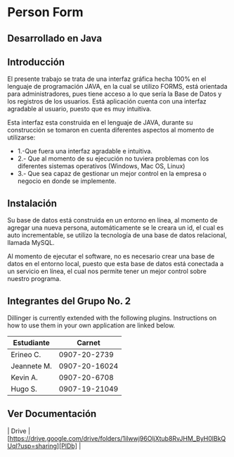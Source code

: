 # Person Form
## Desarrollado en Java 

## Introducción

El presente trabajo se trata de una interfaz gráfica hecha 100%
en el lenguaje de programación JAVA, en la cual se utilizo FORMS, 
está orientada para administradores, pues tiene acceso a lo que sería 
la Base de Datos y los registros de los usuarios.  Está aplicación cuenta
con una interfaz agradable al usuario, puesto que es muy intuitiva.  

Esta interfaz esta construida en el lenguaje de JAVA, durante su construcción
se tomaron en cuenta diferentes aspectos al momento de utilizarse: 

- 1.-Que fuera una interfaz agradable e intuitiva.
- 2.- Que al momento de su ejecución no tuviera problemas con los diferentes sistemas operativos (Windows, Mac  OS, Linux) 
- 3.- Que sea capaz de gestionar un mejor control en la empresa o negocio en donde se implemente. 

## Instalación 

Su base de datos está construida en un entorno en línea, al momento de agregar
una nueva persona, automáticamente se le creara un id, el cual es auto incrementable, 
se utilizo la tecnología de una base de datos relacional, llamada MySQL. 

Al momento de ejecutar el software, no es necesario crear una base de datos en el entorno local,
puesto que esta base de datos está conectada a un servicio en línea, el cual nos permite tener un mejor control sobre nuestro programa. 

## Integrantes del Grupo No. 2 

Dillinger is currently extended with the following plugins.
Instructions on how to use them in your own application are linked below.

| Estudiante |     Carnet    |
| ---------- | ------------- |
| Erineo C.  | 0907-20-2739  |
| Jeannete M.| 0907-20-16024 |
| Kevin A.   | 0907-20-6708  |
| Hugo S.    | 0907-19-21049 |


## Ver Documentación 
| Drive  | [https://drive.google.com/drive/folders/1iIwwj96OljXtub8RvJHM_ByH0lBkQUqI?usp=sharing][PlDb] |
